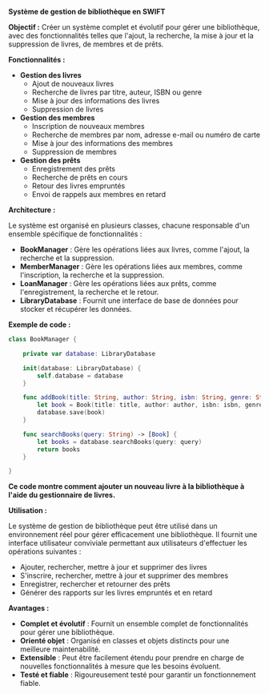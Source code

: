 **Système de gestion de bibliothèque en SWIFT**

**Objectif :**
Créer un système complet et évolutif pour gérer une bibliothèque, avec des fonctionnalités telles que l'ajout, la recherche, la mise à jour et la suppression de livres, de membres et de prêts.

**Fonctionnalités :**

* **Gestion des livres**
    * Ajout de nouveaux livres
    * Recherche de livres par titre, auteur, ISBN ou genre
    * Mise à jour des informations des livres
    * Suppression de livres
* **Gestion des membres**
    * Inscription de nouveaux membres
    * Recherche de membres par nom, adresse e-mail ou numéro de carte
    * Mise à jour des informations des membres
    * Suppression de membres
* **Gestion des prêts**
    * Enregistrement des prêts
    * Recherche de prêts en cours
    * Retour des livres empruntés
    * Envoi de rappels aux membres en retard

**Architecture :**

Le système est organisé en plusieurs classes, chacune responsable d'un ensemble spécifique de fonctionnalités :

* **BookManager** : Gère les opérations liées aux livres, comme l'ajout, la recherche et la suppression.
* **MemberManager** : Gère les opérations liées aux membres, comme l'inscription, la recherche et la suppression.
* **LoanManager** : Gère les opérations liées aux prêts, comme l'enregistrement, la recherche et le retour.
* **LibraryDatabase** : Fournit une interface de base de données pour stocker et récupérer les données.

**Exemple de code :**

```swift
class BookManager {

    private var database: LibraryDatabase

    init(database: LibraryDatabase) {
        self.database = database
    }

    func addBook(title: String, author: String, isbn: String, genre: String) {
        let book = Book(title: title, author: author, isbn: isbn, genre: genre)
        database.save(book)
    }

    func searchBooks(query: String) -> [Book] {
        let books = database.searchBooks(query: query)
        return books
    }

}
```

**Ce code montre comment ajouter un nouveau livre à la bibliothèque à l'aide du gestionnaire de livres.**

**Utilisation :**

Le système de gestion de bibliothèque peut être utilisé dans un environnement réel pour gérer efficacement une bibliothèque. Il fournit une interface utilisateur conviviale permettant aux utilisateurs d'effectuer les opérations suivantes :

* Ajouter, rechercher, mettre à jour et supprimer des livres
* S'inscrire, rechercher, mettre à jour et supprimer des membres
* Enregistrer, rechercher et retourner des prêts
* Générer des rapports sur les livres empruntés et en retard

**Avantages :**

* **Complet et évolutif** : Fournit un ensemble complet de fonctionnalités pour gérer une bibliothèque.
* **Orienté objet** : Organisé en classes et objets distincts pour une meilleure maintenabilité.
* **Extensible** : Peut être facilement étendu pour prendre en charge de nouvelles fonctionnalités à mesure que les besoins évoluent.
* **Testé et fiable** : Rigoureusement testé pour garantir un fonctionnement fiable.